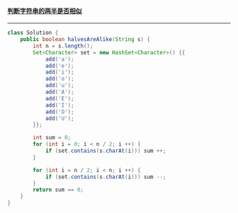 #### <a href="https://leetcode.cn/problems/determine-if-string-halves-are-alike/">判断字符串的两半是否相似</a>

------------

```java
class Solution {
    public boolean halvesAreAlike(String s) {
        int n = s.length();
        Set<Character> set = new HashSet<Character>() {{
            add('a');
            add('e');
            add('i');
            add('o');
            add('u');
            add('A');
            add('E');
            add('I');
            add('O');
            add('U');
        }};

        int sum = 0;
        for (int i = 0; i < n / 2; i ++) {
            if (set.contains(s.charAt(i))) sum ++;
        }

        for (int i = n / 2; i < n; i ++) {
            if (set.contains(s.charAt(i))) sum --;
        }
        return sum == 0;
    }
}
```


